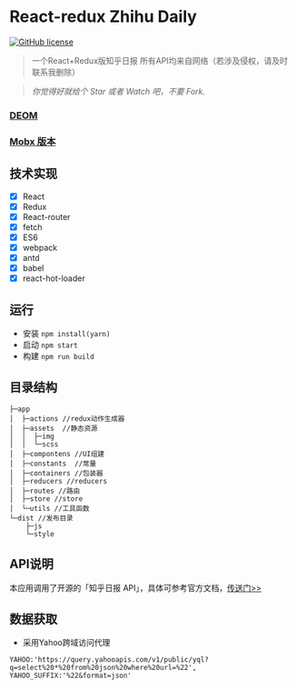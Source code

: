 # React-redux Zhihu Daily
[![GitHub license](https://img.shields.io/github/license/Hancoson/react-redux-demo.svg)](https://github.com/Hancoson/react-redux-demo/blob/master/LICENSE)

> 一个React+Redux版知乎日报 所有API均来自网络（若涉及侵权，请及时联系我删除）

> _你觉得好就给个 Star 或者 Watch 吧，不要 Fork._

### [DEOM](https://hancoson.github.io/react-redux-demo)
### [Mobx 版本](https://github.com/Hancoson/react-mobx-demo)

## 技术实现
- [x] React
- [x] Redux
- [x] React-router
- [x] fetch
- [x] ES6
- [x] webpack
- [x] antd
- [x] babel
- [x] react-hot-loader
 
## 运行
- 安装 `npm install(yarn)`
- 启动 `npm start`
- 构建 `npm run build`
 
## 目录结构
```$xslt
├─app
│  ├─actions //redux动作生成器
│  ├─assets  //静态资源
│  │  ├─img
│  │  └─scss
│  ├─compontens //UI组建
│  ├─constants  //常量
│  ├─containers //包装器
│  ├─reducers //reducers
│  ├─routes //路由
│  ├─store //store
│  └─utils //工具函数
└─dist //发布目录
    ├─js
    └─style
```

## API说明

本应用调用了开源的「知乎日报 API」，具体可参考官方文档，[传送门>>](https://github.com/izzyleung/ZhihuDailyPurify/wiki/%E7%9F%A5%E4%B9%8E%E6%97%A5%E6%8A%A5-API-%E5%88%86%E6%9E%90)

## 数据获取
- 采用Yahoo跨域访问代理
```$xslt
YAHOO:'https://query.yahooapis.com/v1/public/yql?q=select%20*%20from%20json%20where%20url=%22',
YAHOO_SUFFIX:'%22&format=json'
```
